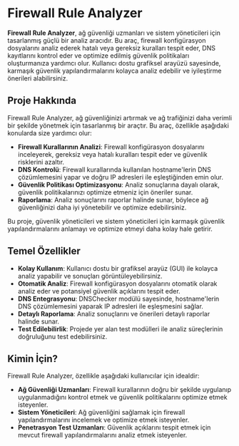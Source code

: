 # Firewall Rule Analyzer

**Firewall Rule Analyzer**, ağ güvenliği uzmanları ve sistem yöneticileri için tasarlanmış güçlü bir analiz aracıdır. Bu araç, firewall konfigürasyon dosyalarını analiz ederek hatalı veya gereksiz kuralları tespit eder, DNS kayıtlarını kontrol eder ve optimize edilmiş güvenlik politikaları oluşturmanıza yardımcı olur. Kullanıcı dostu grafiksel arayüzü sayesinde, karmaşık güvenlik yapılandırmalarını kolayca analiz edebilir ve iyileştirme önerileri alabilirsiniz.

## Proje Hakkında

Firewall Rule Analyzer, ağ güvenliğinizi artırmak ve ağ trafiğinizi daha verimli bir şekilde yönetmek için tasarlanmış bir araçtır. Bu araç, özellikle aşağıdaki konularda size yardımcı olur:

- **Firewall Kurallarının Analizi**: Firewall konfigürasyon dosyalarını inceleyerek, gereksiz veya hatalı kuralları tespit eder ve güvenlik risklerini azaltır.
- **DNS Kontrolü**: Firewall kurallarında kullanılan hostname'lerin DNS çözümlemesini yapar ve doğru IP adresleri ile eşleştiğinden emin olur.
- **Güvenlik Politikası Optimizasyonu**: Analiz sonuçlarına dayalı olarak, güvenlik politikalarınızı optimize etmeniz için öneriler sunar.
- **Raporlama**: Analiz sonuçlarını raporlar halinde sunar, böylece ağ güvenliğinizi daha iyi yönetebilir ve optimize edebilirsiniz.

Bu proje, güvenlik yöneticileri ve sistem yöneticileri için karmaşık güvenlik yapılandırmalarını anlamayı ve optimize etmeyi daha kolay hale getirir.

## Temel Özellikler

- **Kolay Kullanım**: Kullanıcı dostu bir grafiksel arayüz (GUI) ile kolayca analiz yapabilir ve sonuçları görüntüleyebilirsiniz.
- **Otomatik Analiz**: Firewall konfigürasyon dosyalarını otomatik olarak analiz eder ve potansiyel güvenlik açıklarını tespit eder.
- **DNS Entegrasyonu**: DNSChecker modülü sayesinde, hostname'lerin DNS çözümlemesini yaparak IP adresleri ile eşleşmesini sağlar.
- **Detaylı Raporlama**: Analiz sonuçlarını ve önerileri detaylı raporlar halinde sunar.
- **Test Edilebilirlik**: Projede yer alan test modülleri ile analiz süreçlerinin doğruluğunu test edebilirsiniz.

## Kimin İçin?

Firewall Rule Analyzer, özellikle aşağıdaki kullanıcılar için idealdir:

- **Ağ Güvenliği Uzmanları**: Firewall kurallarının doğru bir şekilde uygulanıp uygulanmadığını kontrol etmek ve güvenlik politikalarını optimize etmek isteyenler.
- **Sistem Yöneticileri**: Ağ güvenliğini sağlamak için firewall yapılandırmalarını incelemek ve optimize etmek isteyenler.
- **Penetrasyon Test Uzmanları**: Güvenlik açıklarını tespit etmek için mevcut firewall yapılandırmalarını analiz etmek isteyenler.

